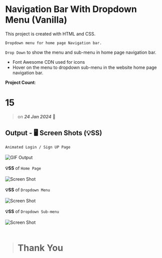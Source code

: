 # Navigation Bar With Dropdown Menu (Vanilla)

This project is created with HTML and CSS.

    Dropdown menu for home page Navigation bar.

`Drop Down` to show the menu and sub-menu in home page navigation bar.

-   Font Awesome CDN used for icons
-   Hover on the menu to dropdown sub-menu in the website home page navigation bar.

**Project Count**: <h1>15</h1>

> on **_24 Jan 2024_** 📅

## Output - 🖥️ Screen Shots (💡SS)

`Animated Login / Sign UP Page`<br><br>
![GIF Output](/Navigation-Bar-with-dropdown-menu.gif)
<br><br>
**💡SS** of `Home Page`<br><br>
![Screen Shot](/screen-shots/Navigation-bar-dropdown-menu-home-page.png)<br><br>
**💡SS** of `Dropdown Menu`<br><br>
![Screen Shot](/screen-shots/Navigation-bar-dropdown-menu-Blog-page.png)<br><br>
**💡SS** of `Dropdown Sub-menu`<br><br>
![Screen Shot](/screen-shots/Navigation-bar-dropdown-menu-service-hosting-page.png)<br><br>

> # Thank You
